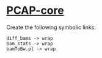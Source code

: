 # [PCAP-core](https://github.com/cancerit/PCAP-core)

Create the following symbolic links:
```
diff_bams -> wrap
bam_stats -> wrap
bamToBw.pl -> wrap
```
